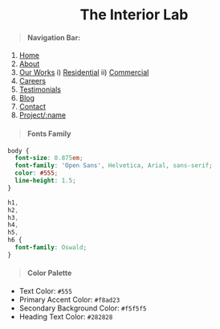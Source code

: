 # <h1 align="center"> The Interior Lab </h1>

> #### Navigation Bar:

1. [Home](/home)
2. [About](/about)
3. [Our Works](/our-works)
   i) [Residential](/our-works/residential)
   ii) [Commercial](/our-works/commercial)
4. [Careers](/careers)
5. [Testimonials](/testimonials)
6. [Blog](/blog)
7. [Contact](/contact-us)
8. [Project/:name](/project/single-post)

> #### Fonts Family

```css
body {
  font-size: 0.875em;
  font-family: 'Open Sans', Helvetica, Arial, sans-serif;
  color: #555;
  line-height: 1.5;
}
```

```css
h1,
h2,
h3,
h4,
h5,
h6 {
  font-family: Oswald;
}
```

> #### Color Palette

- Text Color: `#555`
- Primary Accent Color: `#f8ad23`
- Secondary Background Color: `#f5f5f5`
- Heading Text Color: `#282828`
